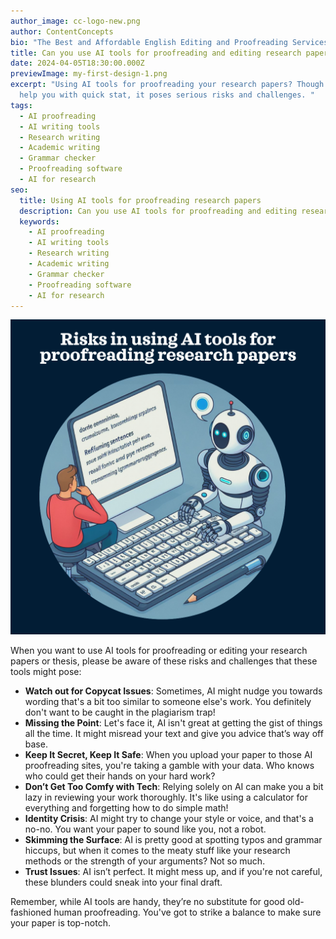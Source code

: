 ```yaml
---
author_image: cc-logo-new.png
author: ContentConcepts
bio: "The Best and Affordable English Editing and Proofreading Services "
title: Can you use AI tools for proofreading and editing research papers and thesis?
date: 2024-04-05T18:30:00.000Z
previewImage: my-first-design-1.png
excerpt: "Using AI tools for proofreading your research papers? Though it will
  help you with quick stat, it poses serious risks and challenges. "
tags:
  - AI proofreading
  - AI writing tools
  - Research writing
  - Academic writing
  - Grammar checker
  - Proofreading software
  - AI for research
seo:
  title: Using AI tools for proofreading research papers
  description: Can you use AI tools for proofreading and editing research papers and thesis?
  keywords:
    - AI proofreading
    - AI writing tools
    - Research writing
    - Academic writing
    - Grammar checker
    - Proofreading software
    - AI for research
---
```

![](ai-tools-for-editing.png)

When you want to use AI tools for proofreading or editing your research papers or thesis, please be aware of these risks and challenges that these tools might pose:

* **Watch out for Copycat Issues**: Sometimes, AI might nudge you towards wording that's a bit too similar to someone else's work. You definitely don't want to be caught in the plagiarism trap!
* **Missing the Point**: Let's face it, AI isn't great at getting the gist of things all the time. It might misread your text and give you advice that’s way off base.
* **Keep It Secret, Keep It Safe**: When you upload your paper to those AI proofreading sites, you're taking a gamble with your data. Who knows who could get their hands on your hard work?
* **Don’t Get Too Comfy with Tech**: Relying solely on AI can make you a bit lazy in reviewing your work thoroughly. It's like using a calculator for everything and forgetting how to do simple math!
* **Identity Crisis**: AI might try to change your style or voice, and that's a no-no. You want your paper to sound like you, not a robot.
* **Skimming the Surface**: AI is pretty good at spotting typos and grammar hiccups, but when it comes to the meaty stuff like your research methods or the strength of your arguments? Not so much.
* **Trust Issues**: AI isn’t perfect. It might mess up, and if you're not careful, these blunders could sneak into your final draft.

Remember, while AI tools are handy, they’re no substitute for good old-fashioned human proofreading. You've got to strike a balance to make sure your paper is top-notch.